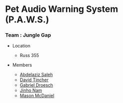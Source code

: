 # Pet Audio Warning System (P.A.W.S.)

### Team : Jungle Gap
- Location
    * Russ 355

- Members
    * [Abdelaziz Saleh](https://github.com/aziz7154)
    * [David Tincher](https://github.com/David-Tincher)
    * [Gabriel Droesch](https://github.com/Gababeast12)
    * [Jinho Nam](https://github.com/jinhoishere)
    * [Mason McDaniel](https://github.com/Kokuko3)
